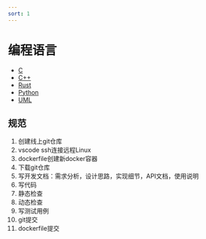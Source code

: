 ```yaml
---
sort: 1
---
```


# 编程语言

- [C](./C/README.md)
- [C++](./C++/README.md)
- [Rust](./Rust/README.md)
- [Python](./Python/README.md)
- [UML](./UML/README.md)


## 规范

1. 创建线上git仓库
1. vscode ssh连接远程Linux
1. dockerfile创建新docker容器‌
1. 下载git仓库
1. 写开发文档：需求分析，设计思路，实现细节，API文档，使用说明‌
1. 写代码
1. 静态检查
1. 动态检查
1. 写测试用例
1. git提交
1. dockerfile提交